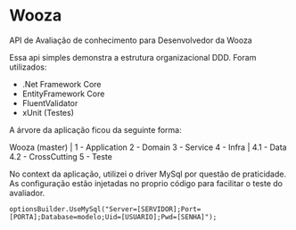 # Wooza
API de Avaliação de conhecimento para Desenvolvedor da Wooza

Essa api simples demonstra a estrutura organizacional DDD.
Foram utilizados:
 - .Net Framework Core 
 - EntityFramework Core
 - FluentValidator
 - xUnit (Testes)
 
 A árvore da aplicação ficou da seguinte forma:
 
 Wooza (master)
    |
    1 - Application
    2 - Domain
    3 - Service
    4 - Infra
        |
        4.1 - Data
        4.2 - CrossCutting
    5 - Teste
 
 No context da aplicação, utilizei o driver MySql por questão de praticidade.
 As configuração estão injetadas no proprio código para facilitar o teste do avaliador.
 
    optionsBuilder.UseMySql("Server=[SERVIDOR];Port=[PORTA];Database=modelo;Uid=[USUARIO];Pwd=[SENHA]");
 
 
